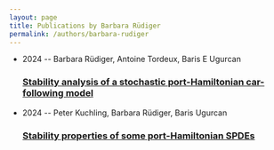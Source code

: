```yaml
---
layout: page
title: Publications by Barbara Rüdiger
permalink: /authors/barbara-rudiger
---
```


<ul class="post-list">
<li><span class='post-meta'>2024 -- Barbara Rüdiger, Antoine Tordeux, Baris E Ugurcan</span><h3><a class='post-link' href="{{ site.baseurl }}/stability-analysis-of-a-stochastic-port-hamiltonian-car-following-model">Stability analysis of a stochastic port-Hamiltonian car-following model</a></h3></li>
<li><span class='post-meta'>2024 -- Peter Kuchling, Barbara Rüdiger, Baris Ugurcan</span><h3><a class='post-link' href="{{ site.baseurl }}/stability-properties-of-some-port-hamiltonian-spdes">Stability properties of some port-Hamiltonian SPDEs</a></h3></li>

</ul>
